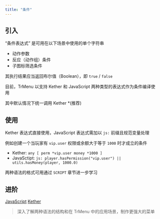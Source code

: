 ```yaml
---
title: "条件"
---
```


## 引入

“条件表达式” 是可用在以下场景中使用的单个字符串

* 动作参数
* 反应（动作组）条件
* 子图标筛选条件

其执行结果应当返回布尔值（Boolean），即 `true` / `false`

目前，TrMenu 以支持 Kether 和 JavaScript 两种类型的表达式作为条件编译使用

其中默认情况下统一调用 Kether \*\(推荐\)

## 使用

Kether 表达式直接使用，JavaScript 表达式需加以 `js:`  前缀且规范变量处理

例如创建一个当玩家有 `vip.user` 权限或余额大于等于 `1000` 时才成立的条件

* Kether: `any [ perm *vip.user money *1000 ]` 
* JavaSctipt: `js: player.hasPermission("vip.user") || utils.hasMoney(player, 1000.0)` 

两种语法的格式可用通过 `SCRIPT` 章节进一步学习

## 进阶

[JavaScript](https://docs.wdsj.one/TrMenu-Wiki/script/javascript)
[Kether](https://docs.wdsj.one/TrMenu-Wiki/script/kether)

> 深入了解两种语法的结构和在 TrMenu 中的应用场景，制作更强大的菜单

